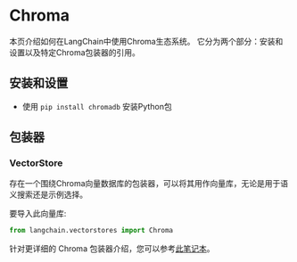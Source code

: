 # Chroma

本页介绍如何在LangChain中使用Chroma生态系统。
它分为两个部分：安装和设置以及特定Chroma包装器的引用。

## 安装和设置
- 使用 `pip install chromadb` 安装Python包

## 包装器

### VectorStore

存在一个围绕Chroma向量数据库的包装器，可以将其用作向量库，无论是用于语义搜索还是示例选择。

要导入此向量库:
```python
from langchain.vectorstores import Chroma
```
针对更详细的 Chroma 包装器介绍，您可以参考[此笔记本](../modules/indexes/vectorstores/getting_started.ipynb)。